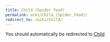 ```yaml
---
title: Child (Spider food)
permalink: wiki/Child_(Spider_food)/
redirect_to: /wiki/Child/
---
```


You should automatically be redirected to [Child](/wiki/Child/)
